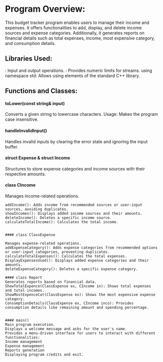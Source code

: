 # Program Overview:
This budget tracker program enables users to manage their income and expenses. 
It offers functionalities to add, display, and delete income sources and expense categories. 
Additionally, it generates reports on financial details such as total expenses, income, most expensive category, and consumption details.

## Libraries Used:
<iostream>: Input and output operations.
<limits>: Provides numeric limits for streams.
using namespace std: Allows using elements of the standard C++ library.
## Functions and Classes:
#### toLower(const string& input)
Converts a given string to lowercase characters.
Usage: Makes the program case insensitive.

#### handleInvalidInput()
Handles invalid inputs by clearing the error state and ignoring the input buffer.

#### struct Expense & struct Income
Structures to store expense categories and income sources with their respective amounts.

#### class CIncome
Manages income-related operations.
```
addIncome(): Adds income from recommended sources or user-input sources, avoiding duplicates.
showIncomes(): Displays added income sources and their amounts.
deleteIncome(): Deletes a specific income source.
calculateTotalIncome(): Calculates the total income.


#### class ClassExpense

Manages expense-related operations.
addExpenseCategory(): Adds expense categories from recommended options or user-input categories, preventing duplicates.
calculateTotalExpenses(): Calculates the total expenses.
DisplayExpensesUsed(): Displays added expense categories and their amounts.
deleteExpenseCategory(): Deletes a specific expense category.

#### class Report
Generates reports based on financial data.
ShowTotalExpence(ClassExpense ex, CIncome in): Shows total expenses and total incomes.
ShowMostExpenceCat(ClassExpense ex): Shows the most expensive expense category.
ConsumptionDetails(ClassExpense ex, CIncome inco): Provides consumption details like remaining amount and spending percentage.


#### main()
Main program execution.
Displays a welcome message and asks for the user's name.
Provides a menu-driven interface for users to interact with different functionalities:
Income management
Expense management
Reports generation
Displaying program credits and exit.
